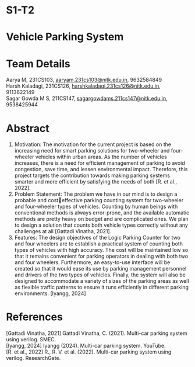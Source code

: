 # S1-T2
# Vehicle Parking System
# Team Details
Aarya M, 231CS103, aaryam.231cs103@nitk.edu.in, 9632584849 <br>
Harsh Kaladagi, 231CS126, harshkaladagi.231cs126@nitk.edu.in, 9113622149<br>
Sagar Gowda M S, 211CS147, sagargowdams.211cs147@nitk.edu.in, 9538425944<br>
# Abstract
1. Motivation: The motivation for the current project is based on the increasing need for smart
parking solutions for two-wheeler and four-wheeler vehicles within urban areas. As the number
of vehicles increases, there is a need for efficient management of parking to avoid congestion,
save time, and lessen environmental impact. Therefore, this project targets the contribution
towards making parking systems smarter and more efficient by satisfying the needs of both [R.
et al., 2022].
2. Problem Statement: The problem we have in our mind is to design a probable and costeffective parking counting system for two-wheeler and four-wheeler types of vehicles. Counting
by human beings with conventional methods is always error-prone, and the available automatic
methods are pretty heavy on budget and are complicated ones. We plan to design a solution
that counts both vehicle types correctly without any challenges at all [Gattadi Vinatha, 2021].
3. Features: The design objectives of the Logic Parking Counter for two and four wheelers are
to establish a practical system of counting both types of vehicles with high accuracy. The
cost will be maintained low so that it remains convenient for parking operators in dealing
with both two and four wheelers. Furthermore, an easy-to-use interface will be created so
that it would ease its use by parking management personnel and drivers of the two types of
vehicles. Finally, the system will also be designed to accommodate a variety of sizes of the
parking areas as well as flexible traffic patterns to ensure it runs efficiently in different parking
environments. [Iyangg, 2024]
# References
[Gattadi Vinatha, 2021] Gattadi Vinatha, C. (2021). Multi-car parking system using verilog. SMEC.<br>
[Iyangg, 2024] Iyangg (2024). Multi-car parking system. YouTube. <br>
[R. et al., 2022] R., R. V. et al. (2022). Multi-car parking system using verilog. ResearchGate.<br>
